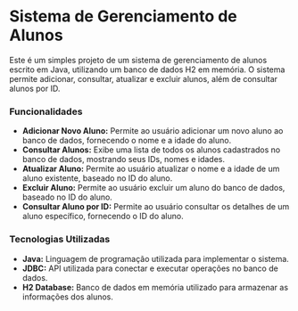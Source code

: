 # Sistema de Gerenciamento de Alunos

Este é um simples projeto de um sistema de gerenciamento de alunos escrito em Java, utilizando um banco de dados H2 em memória. O sistema permite adicionar, consultar, atualizar e excluir alunos, além de consultar alunos por ID.

### Funcionalidades

- **Adicionar Novo Aluno:** Permite ao usuário adicionar um novo aluno ao banco de dados, fornecendo o nome e a idade do aluno.
- **Consultar Alunos:** Exibe uma lista de todos os alunos cadastrados no banco de dados, mostrando seus IDs, nomes e idades.
- **Atualizar Aluno:** Permite ao usuário atualizar o nome e a idade de um aluno existente, baseado no ID do aluno.
- **Excluir Aluno:** Permite ao usuário excluir um aluno do banco de dados, baseado no ID do aluno.
- **Consultar Aluno por ID:** Permite ao usuário consultar os detalhes de um aluno específico, fornecendo o ID do aluno.

### Tecnologias Utilizadas

- **Java:** Linguagem de programação utilizada para implementar o sistema.
- **JDBC:** API utilizada para conectar e executar operações no banco de dados.
- **H2 Database:** Banco de dados em memória utilizado para armazenar as informações dos alunos.
